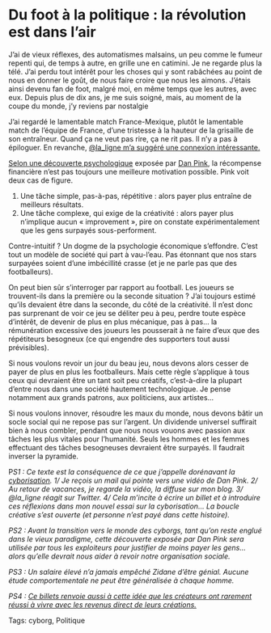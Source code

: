 # Du foot à la politique : la révolution est dans l’air

J’ai de vieux réflexes, des automatismes malsains, un peu comme le fumeur repenti qui, de temps à autre, en grille une en catimini. Je ne regarde plus la télé. J’ai perdu tout intérêt pour les choses qui y sont rabâchées au point de nous en donner le goût, de nous faire croire que nous les aimons. J’étais ainsi devenu fan de foot, malgré moi, en même temps que les autres, avec eux. Depuis plus de dix ans, je me suis soigné, mais, au moment de la coupe du monde, j’y reviens par nostalgie 

J’ai regardé le lamentable match France-Mexique, plutôt le lamentable match de l’équipe de France, d’une tristesse à la hauteur de la grisaille de son entraîneur. Quand ça ne veut pas rire, ça ne rit pas. Il n’y a pas à épiloguer. En revanche, [@la\_ligne m’a suggéré une connexion intéressante.](http://twitter.com/la_ligne/statuses/16414201658)

[Selon une découverte psychologique](/2010/06/15/nous-sommes-cables-pour-l%E2%80%99economie-de-l%E2%80%99abondance/) exposée par [Dan Pink](http://www.danpink.com/), la récompense financière n’est pas toujours une meilleure motivation possible. Pink voit deux cas de figure.

1. Une tâche simple, pas-à-pas, répétitive : alors payer plus entraîne de meilleurs résultats.
2. Une tâche complexe, qui exige de la créativité : alors payer plus n’implique aucun « improvement », pire on constate expérimentalement que les gens surpayés sous-performent.

Contre-intuitif ? Un dogme de la psychologie économique s’effondre. C’est tout un modèle de société qui part à vau-l’eau. Pas étonnant que nos stars surpayées soient d’une imbécillité crasse (et je ne parle pas que des footballeurs).

On peut bien sûr s’interroger par rapport au football. Les joueurs se trouvent-ils dans la première ou la seconde situation ? J’ai toujours estimé qu’ils devaient être dans la seconde, du côté de la créativité. Il n’est donc pas surprenant de voir ce jeu se déliter peu à peu, perdre toute espèce d’intérêt, de devenir de plus en plus mécanique, pas à pas… la rémunération excessive des joueurs les pousserait à ne faire d’eux que des répétiteurs besogneux (ce qui engendre des supporters tout aussi prévisibles).

Si nous voulons revoir un jour du beau jeu, nous devons alors cesser de payer de plus en plus les footballeurs. Mais cette règle s’applique à tous ceux qui devraient être un tant soit peu créatifs, c’est-à-dire la plupart d’entre nous dans une société hautement technologique. Je pense notamment aux grands patrons, aux politiciens, aux artistes…

Si nous voulons innover, résoudre les maux du monde, nous devons bâtir un socle social qui ne repose pas sur l’argent. Un dividende universel suffirait bien à nous combler, pendant que nous nous vouons avec passion aux tâches les plus vitales pour l’humanité. Seuls les hommes et les femmes effectuant des tâches besogneuses devraient être surpayés. Il faudrait inverser la pyramide.

P*S1 : Ce texte est la conséquence de ce que j’appelle dorénavant la [cyborisation](/tag/cyborg/). 1/ Je reçois un mail qui pointe vers une vidéo de Dan Pink. 2/ Au retour de vacances, je regarde la vidéo, la diffuse sur mon blog. 3/ @la\_ligne réagit sur Twitter. 4/ Cela m’incite à écrire un billet et à introduire ces réflexions dans mon nouvel essai sur la cyborisation… La boucle créative s’est ouverte (et personne n’est payé dans cette histoire).*

*PS2 : Avant la transition vers le monde des cyborgs, tant qu’on reste englué dans le vieux paradigme, cette découverte exposée par Dan Pink sera utilisée par tous les exploiteurs pour justifier de moins payer les gens… alors qu’elle devrait nous aider à revoir notre organisation sociale.* 

*PS3 : Un salaire élevé n’a jamais empêché Zidane d’être génial. Aucune étude comportementale ne peut être généralisée à chaque homme.* 

*PS4 : [Ce billets renvoie aussi à cette idée que les créateurs ont rarement réussi à vivre avec les revenus direct de leurs créations.](http://ancion.hautetfort.com/archive/2010/06/18/que-devient-la-litterature-a-l-ere-numerique.html)* 

Tags: cyborg, Politique